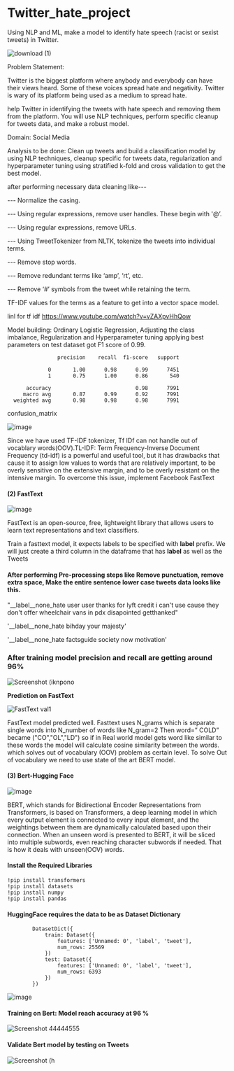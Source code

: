 # Twitter_hate_project

Using NLP and ML, make a model to identify hate speech (racist or sexist tweets) in Twitter.


![download (1)](https://user-images.githubusercontent.com/94167271/189394381-23b1e157-81ae-453d-b9d4-b41212975d8c.png)

Problem Statement: 

Twitter is the biggest platform where anybody and everybody can have their views heard. Some of these voices spread hate and negativity. Twitter is wary of its platform being used as a medium  to spread hate. 

help Twitter in identifying the tweets with hate speech and removing them from the platform. You will use NLP techniques, perform specific cleanup for tweets data, and make a robust model.

Domain: Social Media

Analysis to be done: Clean up tweets and build a classification model by using NLP techniques, cleanup specific for tweets data, regularization and hyperparameter tuning using stratified k-fold and cross validation to get the best model.


after performing necessary data cleaning like---

--- Normalize the casing.

--- Using regular expressions, remove user handles. These begin with '@’.

--- Using regular expressions, remove URLs.

--- Using TweetTokenizer from NLTK, tokenize the tweets into individual terms.

--- Remove stop words.

--- Remove redundant terms like ‘amp’, ‘rt’, etc.

--- Remove ‘#’ symbols from the tweet while retaining the term.

TF-IDF values for the terms as a feature to get into a vector space model.

linl for tf idf https://www.youtube.com/watch?v=vZAXpvHhQow

Model building: Ordinary Logistic Regression, Adjusting the class imbalance, Regularization and Hyperparameter tuning applying best parameters on test dataset got F1 score of 0.99.


                    precision    recall  f1-score   support

                 0       1.00      0.98      0.99      7451
                 1       0.75      1.00      0.86       540

          accuracy                           0.98      7991
         macro avg       0.87      0.99      0.92      7991
      weighted avg       0.98      0.98      0.98      7991



confusion_matrix

![image](https://user-images.githubusercontent.com/94167271/189967508-5a85797c-29ac-4afd-ad93-861c19f79878.png)

Since we have used TF-IDF tokenizer, Tf IDf can not handle out of vocablary words(OOV).TL-IDF: Term Frequency-Inverse Document Frequency (td-idf) is a powerful and useful tool, but it has drawbacks that cause it to assign low values to words that are relatively important, to be overly sensitive on the extensive margin, and to be overly resistant on the intensive margin. To overcome this issue, implement Facebook FastText 

#### (2) FastText

![image](https://user-images.githubusercontent.com/94167271/210103669-08c4ffbd-4562-47c6-b0c9-18b05861c0f1.png)


FastText is an open-source, free, lightweight library that allows users to learn text representations and text classifiers.

Train a fasttext model, it expects labels to be specified with __label__ prefix. We will just create a third column in the dataframe that has __label__ as well as the Tweets

 
#### After performing Pre-processing steps like Remove punctuation, remove extra space, Make the entire sentence lower case tweets data looks like this.
  
"__label__none_hate user user thanks for lyft credit i can't use cause they don't offer wheelchair vans in pdx disapointed getthanked"

'__label__none_hate bihday your majesty'

'__label__none_hate factsguide society now motivation'

### After training model  precision and recall are getting around 96%

![Screenshot (iknpono](https://user-images.githubusercontent.com/94167271/210107645-b0efe9ae-67d9-4bbc-b839-e417a2fec816.png)


****Prediction on FastText****

![FastText val1](https://user-images.githubusercontent.com/94167271/210106374-611ba325-086a-4a07-815b-5e5630bde18a.png)


FastText model predicted well. Fasttext uses N_grams which is separate single words into N_number of words like N_gram=2 Then word=” COLD” became ("CO","OL","LD") so if in Real world model gets word like similar to these words the model will calculate cosine similarity between the words. which solves out of vocabulary (OOV) problem as certain level. To solve Out of vocabulary we need to use state of the art BERT model.

#### (3) Bert-Hugging Face 

![image](https://user-images.githubusercontent.com/94167271/212979447-67b2c8bd-070f-4de0-83b7-27f59d756f94.png)




BERT, which stands for Bidirectional Encoder Representations from Transformers, is based on Transformers, a deep learning model in which every output element is connected to every input element, and the weightings between them are dynamically calculated based upon their connection. When an unseen word is presented to BERT, it will be sliced into multiple subwords, even reaching character subwords if needed. That is how it deals with unseen(OOV) words.


 #### Install the Required Libraries
 
    !pip install transformers
    !pip install datasets
    !pip install numpy
    !pip install pandas



#### HuggingFace requires the data to be as Dataset Dictionary


            DatasetDict({
                train: Dataset({
                    features: ['Unnamed: 0', 'label', 'tweet'],
                    num_rows: 25569
                })
                test: Dataset({
                    features: ['Unnamed: 0', 'label', 'tweet'],
                    num_rows: 6393
                })
            })

![image](https://user-images.githubusercontent.com/94167271/216073219-f3445341-aa68-4548-8a48-1f55abc29acd.png)

#### Training on Bert: Model reach accuracy at 96 %

![Screenshot 44444555](https://user-images.githubusercontent.com/94167271/210153566-090bc95a-61e5-4e39-aa01-da56d41bb5f1.png)
  
#### Validate Bert model by testing on Tweets

![Screenshot (h](https://user-images.githubusercontent.com/94167271/210153323-5b6e683f-7367-4869-9c2e-cd405e2b36af.png)



